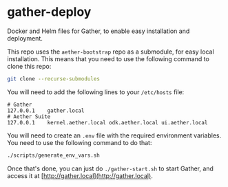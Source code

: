 # gather-deploy

Docker and Helm files for Gather, to enable easy installation and deployment.

This repo uses the `aether-bootstrap` repo as a submodule, for easy local
installation. This means that you need to use the following command
to clone this repo:

```bash
git clone --recurse-submodules
```

You will need to add the following lines to your `/etc/hosts` file:

```text
# Gather
127.0.0.1    gather.local
# Aether Suite
127.0.0.1    kernel.aether.local odk.aether.local ui.aether.local
```

You will need to create an `.env` file with the required environment variables.
You need to use the following command to do that:

```bash
./scripts/generate_env_vars.sh
```

Once that's done, you can just do `./gather-start.sh` to start Gather,
and access it at [http://gather.local](http://gather.local).
